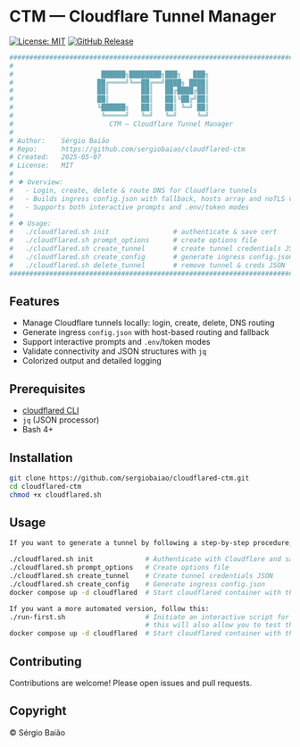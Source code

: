 # CTM — Cloudflare Tunnel Manager

[![License: MIT](https://img.shields.io/badge/License-MIT-yellow.svg)](LICENSE)  [![GitHub Release](https://img.shields.io/github/v/release/sergiobaiao/cloudflared-ctm)](https://github.com/sergiobaiao/cloudflared-ctm/releases)

```bash
################################################################################
#                                                                              #
#                      ██████╗████████╗███╗   ███╗                             #
#                     ██╔════╝╚══██╔══╝████╗ ████║                             #
#                     ██║        ██║   ██╔████╔██║                             #
#                     ██║        ██║   ██║╚██╔╝██║                             #
#                     ╚██████╗   ██║   ██║ ╚═╝ ██║                             #
#                      ╚═════╝   ╚═╝   ╚═╝     ╚═╝                             #
#                        CTM — Cloudflare Tunnel Manager                       #
#                                                                              #
# Author:    Sérgio Baião                                                      #
# Repo:      https://github.com/sergiobaiao/cloudflared-ctm                    #
# Created:   2025-05-07                                                        #
# License:   MIT                                                               #
#                                                                              #
# ❖ Overview:                                                                  #
#   - Login, create, delete & route DNS for Cloudflare tunnels                 #
#   - Builds ingress config.json with fallback, hosts array and noTLS verify   #
#   - Supports both interactive prompts and .env/token modes                   #
#                                                                              #
# ❖ Usage:                                                                     #
#   ./cloudflared.sh init                # authenticate & save cert            #
#   ./cloudflared.sh prompt_options      # create options file                 #
#   ./cloudflared.sh create_tunnel       # create tunnel credentials JSON      #
#   ./cloudflared.sh create_config       # generate ingress config.json        #
#   ./cloudflared.sh delete_tunnel       # remove tunnel & creds JSON          #
################################################################################
```

## Features

* Manage Cloudflare tunnels locally: login, create, delete, DNS routing
* Generate ingress `config.json` with host-based routing and fallback
* Support interactive prompts and `.env`/token modes
* Validate connectivity and JSON structures with `jq`
* Colorized output and detailed logging

## Prerequisites

* [cloudflared CLI](https://developers.cloudflare.com/cloudflare-one/connections/connect-apps/install-and-setup/)
* `jq` (JSON processor)
* Bash 4+

## Installation

```bash
git clone https://github.com/sergiobaiao/cloudflared-ctm.git
cd cloudflared-ctm
chmod +x cloudflared.sh
```

## Usage

```bash
If you want to generate a tunnel by following a step-by-step procedure, follow this:

./cloudflared.sh init             # Authenticate with Cloudflare and save cert
./cloudflared.sh prompt_options   # Create options file                 
./cloudflared.sh create_tunnel    # Create tunnel credentials JSON
./cloudflared.sh create_config    # Generate ingress config.json
docker compose up -d cloudflared  # Start cloudflared container with the newly created tunnel

If you want a more automated version, follow this:
./run-first.sh                    # Initiate an interactive script for creating the tunnel
                                  # this will also allow you to test the tunnel at the end.
docker compose up -d cloudflared  # Start cloudflared container with the newly created tunnel
```
## Contributing

Contributions are welcome! Please open issues and pull requests.

## Copyright

© Sérgio Baião
